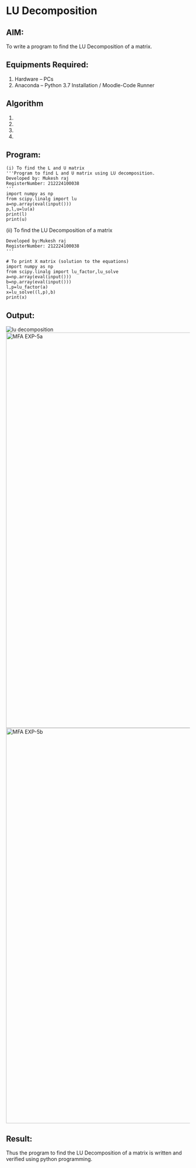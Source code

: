 # LU Decomposition 

## AIM:
To write a program to find the LU Decomposition of a matrix.

## Equipments Required:
1. Hardware – PCs
2. Anaconda – Python 3.7 Installation / Moodle-Code Runner

## Algorithm
1. 
2. 
3. 
4. 

## Program:
```
(i) To find the L and U matrix
'''Program to find L and U matrix using LU decomposition.
Developed by: Mukesh raj
RegisterNumber: 212224100038
'''
import numpy as np
from scipy.linalg import lu
a=np.array(eval(input()))
p,l,u=lu(a)
print(l)
print(u)
```
(ii) To find the LU Decomposition of a matrix
```Program to solve a matrix using LU decomposition.
Developed by:Mukesh raj  
RegisterNumber: 212224100038
'''

# To print X matrix (solution to the equations)
import numpy as np
from scipy.linalg import lu_factor,lu_solve
a=np.array(eval(input()))
b=np.array(eval(input()))
l,p=lu_factor(a)
x=lu_solve((l,p),b)
print(x)
```


## Output:
![lu decomposition]()
<img width="1920" height="1080" alt="MFA EXP-5a" src="https://github.com/user-attachments/assets/afc92f78-f8e6-4098-b59a-6968d6bb930a" />
<img width="1920" height="1080" alt="MFA EXP-5b" src="https://github.com/user-attachments/assets/64df868a-0050-49ee-b48d-2d4682647e9b" />


## Result:
Thus the program to find the LU Decomposition of a matrix is written and verified using python programming.

